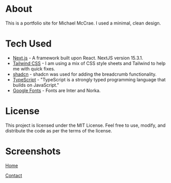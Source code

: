# About

This is a portfolio site for Michael McCrae. I used a minimal, clean design. 

# Tech Used

- [Next.js](https://nextjs.org) - A framework built upon React. NextJS version 15.3.1. 
- [Tailwind CSS](https://tailwindcss.com/) - I am using a mix of CSS style sheets and Tailwind to help me with quick fixes.
- [shadcn](https://ui.shadcn.com/) - shadcn was used for adding the breadcrumb functionality.
- [TypeScript](https://www.typescriptlang.org/) - "TypeScript is a strongly typed programming language that builds on JavaScript."
- [Google Fonts](https://fonts.google.com/) - Fonts are Inter and Norka.

# License

This project is licensed under the MIT License. Feel free to use, modify, and distribute the code as per the terms of the license.

# Screenshots

[Home]("https://raw.githubusercontent.com/michaelmccrae/Portfolio-Michael-McCrae/refs/heads/main/main/public/homepage.jpg")

[Contact]("https://raw.githubusercontent.com/michaelmccrae/Portfolio-Michael-McCrae/refs/heads/main/main/public/contact.jpg")
